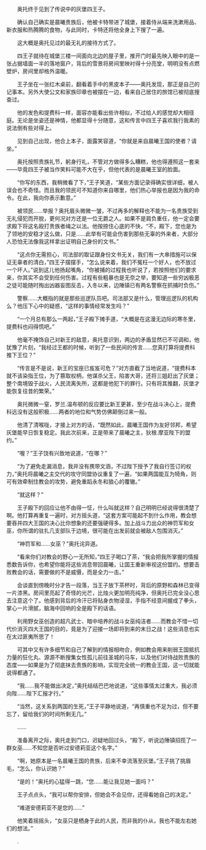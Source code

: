　　奥托终于见到了传说中的灰堡四王子。

　　确认自己确实是晨曦贵族后，他被卡特带进了城堡，接着侍从端来洗漱用品、新衣服和热腾腾的食物，与此同时，卡特还将他全身上下搜了一遍。

　　这大概是奥托见过的最无礼的接待方式了。

　　四王子就待在城堡三楼一间面向北边的屋子里，推开门时最先映入眼中的是一张占据墙面一半的落地窗户，背后的雪景将房间里映衬得十分亮堂，明明没有点燃壁炉，房间里却格外温暖。

　　王子坐在一张红木桌前，翻看着手中的黑皮本子——奥托发现，那正是自己的记事本。另外大使公文和家族印章也被摆在一边，看来自己居住的旅馆已被彻底搜查过。

　　他的发色和提费科一样，面容亦能看出些许相似，不过给人的感觉却大相径庭。无论是坐姿还是神情，他都显得十分随意，这和传言中四王子喜欢我行我素的说法倒有些对得上。

　　见到自己出现，他合上本子，面露笑容道，“你就是来自晨曦王国的使者？请坐。”

　　奥托按照贵族礼节，躬身行礼，不管对方做得多么糟糕，他也得遵照这一套来——毕竟四王子被当作笑料可能不大在乎，但他代表的是晨曦王室的脸面。

　　“你写的东西，我稍微看了下，”王子笑道，“某些方面记录得确实很详细，被人误会也不奇怪。而且我的领民可不知道你来自哪里，他们热心举报也是因为我的命令。在此，我向你表示歉意。”

　　被领民……举报？奥托眉头微微一皱，不过再多的解释也不能为一名贵族受到无礼侵犯而开脱，更何况对方还是一位无爵之人。如果不是肩负重任，他一定会要求殿下将这名殴打贵族者绳之以法。他按捺住心底的不快，“不，殿下，您也是为了领地的安稳才这么做，只是……此举有可能会伤害到那些无辜的外来者，大部分人恐怕无法像我这样拿出证明自己身份的文书。”

　　“这点你无需担心，司法部的取证跟身份文书无关，我们有一大串措施可以保证无辜者的清白，”四王子摆摆手，“怎么说来着，我们不冤枉一个好人，也不放过一个坏人。”说到这儿他扬起嘴角，“你被捕的过程我也听说了，若按照他们的要求来，你其实不会受到任何伤害。过程有些粗暴也是无奈之举，要知道一些穷凶极恶之徒可能随时掏出凶器妄图反击，入冬以来，边陲镇已有两名警察在抓捕时负伤。”

　　警察……大概指的就是那些巡逻队员吧。司法部又是什么，管理巡逻队的机构么？他压下心中的疑惑，“这样的事情经常发生吗？”

　　“一个月总有那么一两起，”王子殿下摊手道，“大概是在这漫无边际的寒冬里，提费科也闷得慌吧。”

　　他毫不掩饰自己对新王的敌意，奥托意识到，两边的矛盾显然已不可调和，他犹豫了片刻，“我经过王都的时候，听到了一些民间的传言……您真打算将提费科推下王位？”

　　“传言是不是说，新王的宝座已岌岌可危？”对方直截了当地说道，“提费科本就不该染指王位，为了篡取权柄，他谋杀父王，陷害大哥，还将三姐赶出了灰堡；整个南境毁于战火，人民流离失所，这都是他犯下的罪行。只有将其推翻，灰堡才能恢复往昔的繁荣。”

　　奥托微微一窒，罗兰.温布顿的反应要比新王更甚，至少在战斗决心上，提费科远没有这般积极……两者的地位和气势仿佛颠倒过来一般。

　　他清了清喉咙，才接上对方的话，“既然如此，晨曦王国作为友好邻邦，希望灰堡能早日恢复稳定。我此次前来，正是带来了晨曦之主，狄根.摩亚陛下的盟约。”

　　“喔？”王子饶有兴致地说道，“在哪？”

　　“为了避免走漏消息，我并没有携带文涵，不过陛下授予了我自行签订的权力，”奥托将晨曦之主交代的攻守同盟协议重复了一遍，“如果两国能互为犄角，则可有效牵制住教会的攻势，避免重蹈永冬和狼心的覆辙。”

　　“就这样？”

　　王子殿下的回应让他不由得一怔，什么叫就这样？自己明明已经说得很清楚了啊。他打算再重复一遍时，对方摇头道，“这套方案可能起不到什么作用，教会想要吞并四大王国的决心比你想象的还要强硬得多。加上战斗力出众的神罚军和女巫，你所谓的驻扎几支部队于边境，很可能在出发前就会被敌人包围消灭。”

　　“神罚军和……女巫？”奥托诧异道。

　　“看来你们对教会的野心一无所知，”四王子喝口了茶，“我会把我所掌握的情报悉数告诉你，也希望你能将这些消息带回晨曦，让国王重新审视这份盟约。想要击败教会的话，需要做的不是威慑，而是全力一击。”

　　会谈直到傍晚时分才告一段落，当王子放下茶杯时，背后的原野和森林已变得一片漆黑。房间里亮起了奇怪的光芒，比烛火更加明亮纯净，但奥托已完全没心思去注意这个了。他感到背后的冷汗已将贴身衣物浸湿，手指不经意间握成了拳头，掌心一片滑腻，脑海中回响的全是殿下的话语。

　　利用野女巫创造的超凡武士、暗中培养的战斗女巫纯洁者……而教会不惜一切代价消灭四大王国的目的，竟是为了迎接一场即将到来的末日之战！这些消息也实在太过匪夷所思了！

　　可其中又有许多细节和自己了解到的情报相吻合，例如教会用来削弱王国抵抗力量的狂化丸、源源不断搜集女性孤儿前往圣城的马车，以及他们对待战败贵族的态度——如果是为了彻底抹去贵族的影响，实现完全统一的教会王国，这一切就能说得都通了。

　　“我……我不能做出决定，”奥托结结巴巴地说道，“这些事情太过重大，我必须向陛……陛下汇报才行。”

　　“当然，这关系到两国的生死，”王子平静地说道，“再慎重也不足为过，但不要忘了，留给我们的时间所剩无几。”

　　……

　　准备离开之际，奥托走到门口，迟疑地回过头，“殿下，听说边陲镇招揽了一群女巫……不知您是否听过安德莉亚这个名字。”

　　“啊，她原本是一名晨曦王国的贵族，后来不幸流落至灰堡。”王子挑了挑眉毛，“怎么，你认识她？”

　　“是的！”奥托的心猛得一跳，“您……能让我见她一面吗？”

　　王子点点头，“我可以帮你安排，但她会不会见你，还得看她自己的决定。”

　　“难道安德莉亚不是您的……”

　　他笑着摇摇头，“女巫只是栖身于此的人民，而非我的仆从，我也不能左右她们的想法。”

　　.
